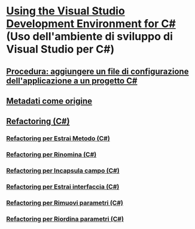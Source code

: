 # [Using the Visual Studio Development Environment for C#](using-the-visual-studio-development-environment-for-csharp.md) (Uso dell'ambiente di sviluppo di Visual Studio per C#)
## [Procedura: aggiungere un file di configurazione dell'applicazione a un progetto C#](how-to-add-an-application-configuration-file-to-a-csharp-project.md)
## [Metadati come origine](metadata-as-source.md)
## [Refactoring (C#)](refactoring-csharp.md)
### [Refactoring per Estrai Metodo (C#)](extract-method-refactoring-csharp.md)
### [Refactoring per Rinomina (C#)](rename-refactoring-csharp.md)
### [Refactoring per Incapsula campo (C#)](encapsulate-field-refactoring-csharp.md)
### [Refactoring per Estrai interfaccia (C#)](extract-interface-refactoring-csharp.md)
### [Refactoring per Rimuovi parametri (C#)](remove-parameters-refactoring-csharp.md)
### [Refactoring per Riordina parametri (C#)](reorder-parameters-refactoring-csharp.md)

